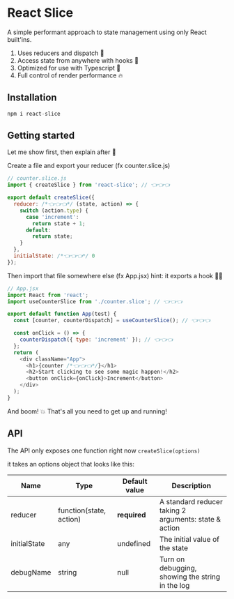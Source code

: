 # React Slice

A simple performant approach to state management using only React built'ins.

1. Uses reducers and dispatch 🤖
2. Access state from anywhere with hooks 🚀
3. Optimized for use with Typescript 💙
4. Full control of render performance 🔥

## Installation

```js
npm i react-slice
```

## Getting started

Let me show first, then explain after 🙏

Create a file and export your reducer (fx counter.slice.js)

```js
// counter.slice.js
import { createSlice } from 'react-slice'; // 👈👈👈

export default createSlice({
  reducer: /*👈👈👈*/ (state, action) => {
    switch (action.type) {
      case 'increment':
        return state + 1;
      default:
        return state;
    }
  },
  initialState: /*👈👈👈*/ 0
});
```

Then import that file somewhere else (fx App.jsx)
hint: it exports a hook 🏴‍☠️

```js
// App.jsx
import React from 'react';
import useCounterSlice from './counter.slice'; // 👈👈👈

export default function App(test) {
  const [counter, counterDispatch] = useCounterSlice(); // 👈👈👈

  const onClick = () => {
    counterDispatch({ type: 'increment' }); // 👈👈👈
  };
  return (
    <div className="App">
      <h1>{counter /*👈👈👈*/}</h1>
      <h2>Start clicking to see some magic happen!</h2>
      <button onClick={onClick}>Increment</button>
    </div>
  );
}
```

And boom! 💥 That's all you need to get up and running!

## API

The API only exposes one function right now `createSlice(options)`

it takes an options object that looks like this:

| Name         | Type                    | Default value | Description                                           |
| ------------ | ----------------------- | ------------- | ----------------------------------------------------- |
| reducer      | function(state, action) | **required**  | A standard reducer taking 2 arguments: state & action |
| initialState | any                     | undefined     | The initial value of the state                        |
| debugName    | string                  | null          | Turn on debugging, showing the string in the log      |
